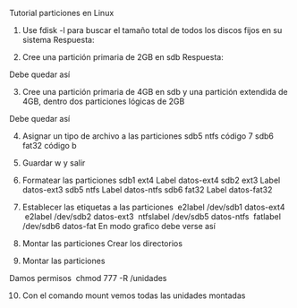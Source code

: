 Tutorial particiones en Linux
1. Use fdisk -l para buscar el tamaño total de todos los
discos fijos en su sistema
Respuesta:



2. Cree una partición primaria de 2GB en sdb
Respuesta:



Debe quedar así

3. Cree una partición primaria de 4GB en sdb y una
partición extendida de 4GB, dentro dos particiones lógicas
de 2GB

Debe quedar así

4. Asignar un tipo de archivo a las particiones
sdb5 ntfs código 7
sdb6 fat32 código b

5. Guardar w y salir

6. Formatear las particiones
sdb1 ext4 Label datos-ext4
sdb2 ext3 Label datos-ext3
sdb5 ntfs Label datos-ntfs
sdb6 fat32 Label datos-fat32

7. Establecer las etiquetas a las particiones
 e2label /dev/sdb1 datos-ext4
 e2label /dev/sdb2 datos-ext3
 ntfslabel /dev/sdb5 datos-ntfs
 fatlabel /dev/sdb6 datos-fat
En modo grafico debe verse así

8. Montar las particiones
Crear los directorios

9. Montar las particiones

Damos permisos  chmod 777 -R /unidades

10. Con el comando mount vemos todas las unidades montadas
